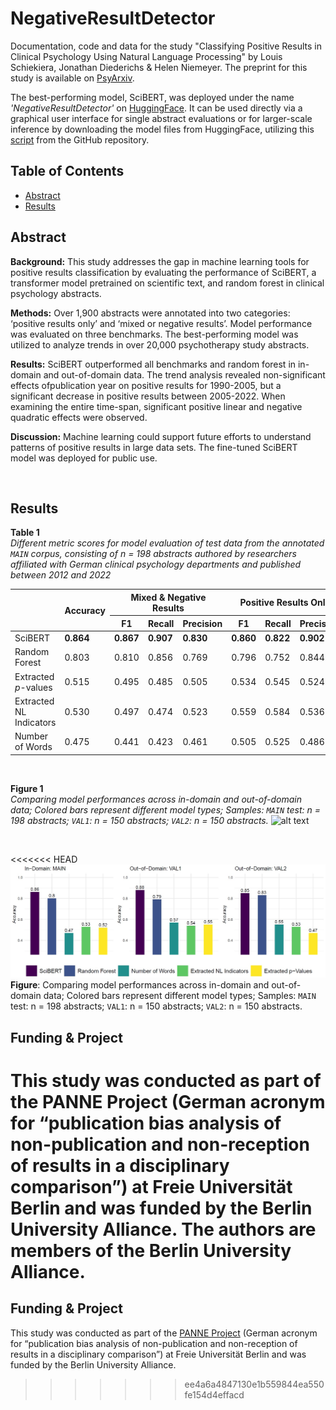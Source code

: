 # NegativeResultDetector
Documentation, code and data for the study "Classifying Positive Results in Clinical Psychology Using Natural Language Processing" by Louis Schiekiera, Jonathan 
Diederichs & Helen Niemeyer. The preprint for this study is available on [PsyArxiv](https://osf.io/preprints/psyarxiv/uxyzh).

The best-performing model, SciBERT, was deployed under the name *'NegativeResultDetector'* on [HuggingFace](https://huggingface.co/ClinicalMetascience/NegativeResultDetector). It can be used directly via a graphical user interface for single abstract evaluations or for larger-scale inference by downloading the model files from HuggingFace, utilizing this [script](https://github.com/schiekiera/NegativeResultDetector/blob/main/Scripts/example_folder/Predict_Example_Abstracts_using_NegativeResultDetector.ipynb) from the GitHub repository.


## Table of Contents
- [Abstract](#abstract)
- [Results](#results)


## Abstract  
**Background:** This study addresses the gap in machine learning tools for positive results classification by evaluating the performance of SciBERT, a transformer model pretrained on scientific text, and random forest in clinical psychology abstracts. 

**Methods:** Over 1,900 abstracts were annotated into two categories: ‘positive results only’ and ‘mixed or negative results’. Model performance was evaluated on three benchmarks. The best-performing model was utilized to analyze trends in over 20,000 psychotherapy study abstracts.

**Results:** SciBERT outperformed all benchmarks and random forest in in-domain and out-of-domain data. The trend analysis revealed non-significant effects ofpublication year on positive results for 1990-2005, but a significant decrease in positive results between 2005-2022.  When examining the entire time-span, significant positive linear and negative quadratic effects were observed.

**Discussion:** Machine learning could support future efforts to understand patterns of positive results in large data sets. The fine-tuned SciBERT model was deployed for public use.

<br>

## Results
**Table 1** <br>
*Different metric scores for model evaluation of test data from the annotated `MAIN` corpus, consisting of *n* = 198 abstracts authored by researchers affiliated with German clinical psychology departments and published between 2012 and 2022*
<table>
    <thead>
        <tr>
            <th rowspan="2"></th>
            <th rowspan="2">Accuracy</th>
            <th colspan="3">Mixed &amp; Negative Results</th>
            <th colspan="3">Positive Results Only</th>
        </tr>
        <tr>
            <th>F1</th>
            <th>Recall</th>
            <th>Precision</th>
            <th>F1</th>
            <th>Recall</th>
            <th>Precision</th>
        </tr>
    </thead>
    <tbody>
        <tr>
            <td>SciBERT</td>
            <td><strong>0.864</strong></td>
            <td><strong>0.867</strong></td>
            <td><strong>0.907</strong></td>
            <td><strong>0.830</strong></td>
            <td><strong>0.860</strong></td>
            <td><strong>0.822</strong></td>
            <td><strong>0.902</strong></td>
        </tr>
        <tr>
            <td>Random Forest</td>
            <td>0.803</td>
            <td>0.810</td>
            <td>0.856</td>
            <td>0.769</td>
            <td>0.796</td>
            <td>0.752</td>
            <td>0.844</td>
        </tr>
        <tr>
            <td>Extracted <em>p</em>-values</td>
            <td>0.515</td>
            <td>0.495</td>
            <td>0.485</td>
            <td>0.505</td>
            <td>0.534</td>
            <td>0.545</td>
            <td>0.524</td>
        </tr>
        <tr>
            <td>Extracted NL Indicators</td>
            <td>0.530</td>
            <td>0.497</td>
            <td>0.474</td>
            <td>0.523</td>
            <td>0.559</td>
            <td>0.584</td>
            <td>0.536</td>
        </tr>
        <tr>
            <td>Number of Words</td>
            <td>0.475</td>
            <td>0.441</td>
            <td>0.423</td>
            <td>0.461</td>
            <td>0.505</td>
            <td>0.525</td>
            <td>0.486</td>
        </tr>
    </tbody>
</table>

<br>

**Figure 1** <br>
*Comparing model performances across in-domain and out-of-domain data; Colored bars represent different model types; Samples: `MAIN` test: n = 198 abstracts; `VAL1`: n = 150 abstracts; `VAL2`: n = 150 abstracts.*
![alt text](https://github.com/schiekiera/NegativeResultDetector/blob/main/img/barplot_results_models.jpg?raw=true)

<br>

<<<<<<< HEAD
![alt text](https://github.com/PsyCapsLock/NegativeResultDetector/blob/main/img/barplot_results_models.jpg?raw=true)
**Figure**: Comparing model performances across in-domain and out-of-domain data; Colored bars represent different model types; Samples: `MAIN` test: n = 198 abstracts; `VAL1`: n = 150 abstracts; `VAL2`: n = 150 abstracts.


## Funding & Project
This study was conducted as part of the PANNE Project (German acronym for “publication bias analysis of non-publication and non-reception of results in a disciplinary comparison”) at Freie Universität Berlin and was funded by the Berlin University Alliance. The authors are members of the Berlin University Alliance.
=======
## Funding & Project
This study was conducted as part of the [PANNE Project](https://www.berlin-university-alliance.de/en/commitments/research-quality/project-list-20/panne/index.html) (German acronym for “publication bias analysis of non-publication and non-reception of results in a disciplinary comparison”) at Freie Universität Berlin and was funded by the Berlin University Alliance.
>>>>>>> ee4a6a4847130e1b559844ea550fe154d4effacd
